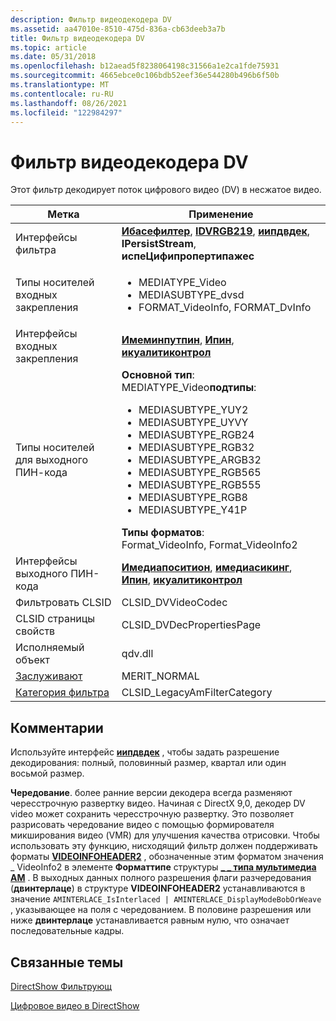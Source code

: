 ```yaml
---
description: Фильтр видеодекодера DV
ms.assetid: aa47010e-8510-475d-836a-cb63deeb3a7b
title: Фильтр видеодекодера DV
ms.topic: article
ms.date: 05/31/2018
ms.openlocfilehash: b12aead5f8238064198c31566a1e2ca1fde75931
ms.sourcegitcommit: 4665ebce0c106bdb52eef36e544280b496b6f50b
ms.translationtype: MT
ms.contentlocale: ru-RU
ms.lasthandoff: 08/26/2021
ms.locfileid: "122984297"
---
```

# <a name="dv-video-decoder-filter"></a>Фильтр видеодекодера DV

Этот фильтр декодирует поток цифрового видео (DV) в несжатое видео.




| Метка | Применение |
|--------|-------|
| Интерфейсы фильтра | <a href="/windows/desktop/api/Strmif/nn-strmif-ibasefilter"><strong>Ибасефилтер</strong></a>, <a href="/windows/desktop/api/Strmif/nn-strmif-idvrgb219"><strong>IDVRGB219</strong></a>, <a href="/windows/desktop/api/Strmif/nn-strmif-iipdvdec"><strong>иипдвдек</strong></a>, <strong>IPersistStream</strong>, <strong>испеЦифипропертипажес</strong> | 
| Типы носителей входных закрепления | <ul><li>MEDIATYPE_Video</li><li>MEDIASUBTYPE_dvsd</li><li>FORMAT_VideoInfo, FORMAT_DvInfo</li></ul> | 
| Интерфейсы входных закрепления | <a href="/windows/desktop/api/Strmif/nn-strmif-imeminputpin"><strong>Имеминпутпин</strong></a>, <a href="/windows/desktop/api/Strmif/nn-strmif-ipin"><strong>Ипин</strong></a>, <a href="/windows/desktop/api/Strmif/nn-strmif-iqualitycontrol"><strong>икуалитиконтрол</strong></a> | 
| Типы носителей для выходного ПИН-кода | <strong>Основной тип</strong>: MEDIATYPE_Video<strong>подтипы</strong>:<br /><ul><li>MEDIASUBTYPE_YUY2</li><li>MEDIASUBTYPE_UYVY</li><li>MEDIASUBTYPE_RGB24</li><li>MEDIASUBTYPE_RGB32</li><li>MEDIASUBTYPE_ARGB32</li><li>MEDIASUBTYPE_RGB565</li><li>MEDIASUBTYPE_RGB555</li><li>MEDIASUBTYPE_RGB8</li><li>MEDIASUBTYPE_Y41P</li></ul><strong>Типы форматов</strong>:<br /> Format_VideoInfo, Format_VideoInfo2<br /> | 
| Интерфейсы выходного ПИН-кода | <a href="/windows/desktop/api/Control/nn-control-imediaposition"><strong>Имедиапоситион</strong></a>, <a href="/windows/desktop/api/Strmif/nn-strmif-imediaseeking"><strong>имедиасикинг</strong></a>, <a href="/windows/desktop/api/Strmif/nn-strmif-ipin"><strong>Ипин</strong></a>, <a href="/windows/desktop/api/Strmif/nn-strmif-iqualitycontrol"><strong>икуалитиконтрол</strong></a> | 
| Фильтровать CLSID | CLSID_DVVideoCodec | 
| CLSID страницы свойств | CLSID_DVDecPropertiesPage | 
| Исполняемый объект | qdv.dll | 
| <a href="merit.md">Заслуживают</a> | MERIT_NORMAL | 
| <a href="filter-categories.md">Категория фильтра</a> | CLSID_LegacyAmFilterCategory | 




 

## <a name="remarks"></a>Комментарии

Используйте интерфейс [**иипдвдек**](/windows/desktop/api/Strmif/nn-strmif-iipdvdec) , чтобы задать разрешение декодирования: полный, половинный размер, квартал или один восьмой размер.

**Чередование**. более ранние версии декодера всегда разменяют чересстрочную развертку видео. Начиная с DirectX 9,0, декодер DV video может сохранить чересстрочную развертку. Это позволяет разрисовать чередование видео с помощью формирователя микширования видео (VMR) для улучшения качества отрисовки. Чтобы использовать эту функцию, нисходящий фильтр должен поддерживать форматы [**VIDEOINFOHEADER2**](/previous-versions/windows/desktop/api/dvdmedia/ns-dvdmedia-videoinfoheader2) , обозначенные этим форматом значения \_ VideoInfo2 в элементе **Форматтипе** структуры [**\_ \_ типа мультимедиа AM**](/windows/win32/api/strmif/ns-strmif-am_media_type) . В выходных данных полного разрешения флаги разчередования (**двинтерлаце**) в структуре **VIDEOINFOHEADER2** устанавливаются в значение `AMINTERLACE_IsInterlaced | AMINTERLACE_DisplayModeBobOrWeave` , указывающее на поля с чередованием. В половине разрешения или ниже **двинтерлаце** устанавливается равным нулю, что означает последовательные кадры.

## <a name="related-topics"></a>Связанные темы

<dl> <dt>

[DirectShow Фильтрующ](directshow-filters.md)
</dt> <dt>

[Цифровое видео в DirectShow](digital-video-in-directshow.md)
</dt> </dl>

 

 





